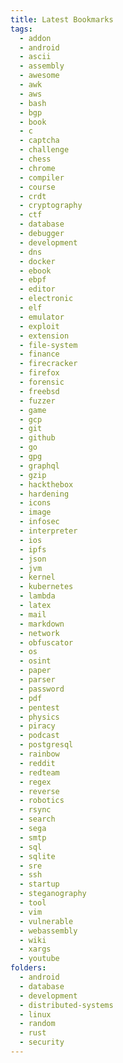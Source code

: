 ```yaml
---
title: Latest Bookmarks
tags:
  - addon
  - android
  - ascii
  - assembly
  - awesome
  - awk
  - aws
  - bash
  - bgp
  - book
  - c
  - captcha
  - challenge
  - chess
  - chrome
  - compiler
  - course
  - crdt
  - cryptography
  - ctf
  - database
  - debugger
  - development
  - dns
  - docker
  - ebook
  - ebpf
  - editor
  - electronic
  - elf
  - emulator
  - exploit
  - extension
  - file-system
  - finance
  - firecracker
  - firefox
  - forensic
  - freebsd
  - fuzzer
  - game
  - gcp
  - git
  - github
  - go
  - gpg
  - graphql
  - gzip
  - hackthebox
  - hardening
  - icons
  - image
  - infosec
  - interpreter
  - ios
  - ipfs
  - json
  - jvm
  - kernel
  - kubernetes
  - lambda
  - latex
  - mail
  - markdown
  - network
  - obfuscator
  - os
  - osint
  - paper
  - parser
  - password
  - pdf
  - pentest
  - physics
  - piracy
  - podcast
  - postgresql
  - rainbow
  - reddit
  - redteam
  - regex
  - reverse
  - robotics
  - rsync
  - search
  - sega
  - smtp
  - sql
  - sqlite
  - sre
  - ssh
  - startup
  - steganography
  - tool
  - vim
  - vulnerable
  - webassembly
  - wiki
  - xargs
  - youtube
folders:
  - android
  - database
  - development
  - distributed-systems
  - linux
  - random
  - rust
  - security
---
```

